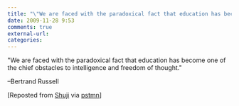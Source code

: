 ```yaml
---
title: "\"We are faced with the paradoxical fact that education has become one of the c...\""
date: 2009-11-28 9:53
comments: true
external-url:
categories:
---
```

"We are faced with the paradoxical fact that education has become one of the chief obstacles to intelligence and freedom of thought."

–Bertrand Russell

[Reposted from [Shuji][1] via [pstmn][2]]

  [1]: http://Shuji.soup.io/post/34989612/We-are-faced-with-the-paradoxical-fact
  [2]: http://pstmn.soup.io/post/35567156/We-are-faced-with-the-paradoxical-fact
